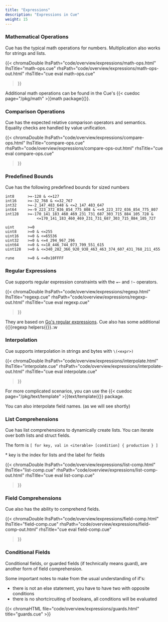 ```yaml
---
title: "Expressions"
description: "Expressions in Cue"
weight: 15
---
```


### Mathematical Operations

Cue has the typical math operations for numbers.
Multiplication also works for strings and lists.

{{< chromaDouble
  lhsPath="code/overview/expressions/math-ops.html" lhsTitle="math-ops.cue"
  rhsPath="code/overview/expressions/math-ops-out.html" rhsTitle="cue eval math-ops.cue"
>}}

Additional math operations can be found in the Cue's
{{< cuedoc page="/pkg/math" >}}math package{{</cuedoc>}}.

### Comparison Operations

Cue has the expected relative comparison operators and semantics.
Equality checks are handled by value unification.

{{< chromaDouble
  lhsPath="code/overview/expressions/compare-ops.html" lhsTitle="compare-ops.cue"
  rhsPath="code/overview/expressions/compare-ops-out.html" rhsTitle="cue eval compare-ops.cue"
>}}

### Predefined Bounds

Cue has the following predefined bounds for sized numbers

```text
int8      >=-128 & <=127
int16     >=-32_768 & <=32_767
int32     >=-2_147_483_648 & <=2_147_483_647
int64     >=-9_223_372_036_854_775_808 & <=9_223_372_036_854_775_807
int128    >=-170_141_183_460_469_231_731_687_303_715_884_105_728 &
              <=170_141_183_460_469_231_731_687_303_715_884_105_727

uint      >=0
uint8     >=0 & <=255
uint16    >=0 & <=65536
uint32    >=0 & <=4_294_967_296
uint64    >=0 & <=18_446_744_073_709_551_615
uint128   >=0 & <=340_282_366_920_938_463_463_374_607_431_768_211_455

rune      >=0 & <=0x10FFFF
```

### Regular Expressions

Cue supports regular expression constraints with the `=~` and `!~` operators.


{{< chromaDouble
  lhsPath="code/overview/expressions/regexp.html" lhsTitle="regexp.cue"
  rhsPath="code/overview/expressions/regexp-out.html" rhsTitle="cue eval regexp.cue"
>}}

They are based on [Go's regular expressions](https://golang.org/pkg/regexp/).
Cue also has some additional {{<cuedoc page="/pkg/regexp" >}}regexp helpers{{</cuedoc>}}.:w



### Interpolation

Cue supports interpolation in strings and bytes with `\(<expr>)`

{{< chromaDouble
  lhsPath="code/overview/expressions/interpolate.html" lhsTitle="interpolate.cue"
  rhsPath="code/overview/expressions/interpolate-out.html" rhsTitle="cue eval interpolate.cue"
>}}

For more complicated scenarios, you can use the {{< cuedoc page="/pkg/text/template" >}}text/template{{</cuedoc>}} package.

You can also interpolate field names. (as we will see shortly)


### List Comprehensions

Cue has list comprehensions to dynamically create lists.
You can iterate over both lists and struct fields.

The form is `[ for key, val in <iterable> [condition] { production } ]`

\* key is the index for lists and the label for fields

{{< chromaDouble
  lhsPath="code/overview/expressions/list-comp.html" lhsTitle="list-comp.cue"
  rhsPath="code/overview/expressions/list-comp-out.html" rhsTitle="cue eval list-comp.cue"
>}}


### Field Comprehensions

Cue also has the ability to comprehend fields.

{{< chromaDouble
  lhsPath="code/overview/expressions/field-comp.html" lhsTitle="field-comp.cue"
  rhsPath="code/overview/expressions/field-comp-out.html" rhsTitle="cue eval field-comp.cue"
>}}

### Conditional Fields

Conditional fields, or guarded fields (if technically means guard), are another form of field comprehension.

Some important notes to make from the usual understanding of if's:

- there is not an else statement, you have to have two with opposite conditions
- there is no shortcircuiting of booleans, all conditions will be evaluated

{{< chromaHTML file="code/overview/expressions/guards.html" title="guards.cue" >}}
